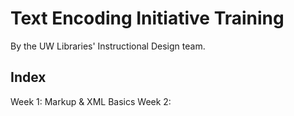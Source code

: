 # Text Encoding Initiative Training
By the UW Libraries' Instructional Design team.

## Index
Week 1: Markup & XML Basics
Week 2: 
